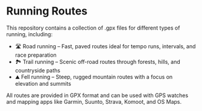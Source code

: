 # Running Routes
This repository contains a collection of .gpx files for different types of running, including:

* 🛣️ Road running – Fast, paved routes ideal for tempo runs, intervals, and race preparation
* 🏞️ Trail running – Scenic off-road routes through forests, hills, and countryside paths
* ⛰️ Fell running – Steep, rugged mountain routes with a focus on elevation and summits

All routes are provided in GPX format and can be used with GPS watches and mapping apps like Garmin, Suunto, Strava, Komoot, and OS Maps.
